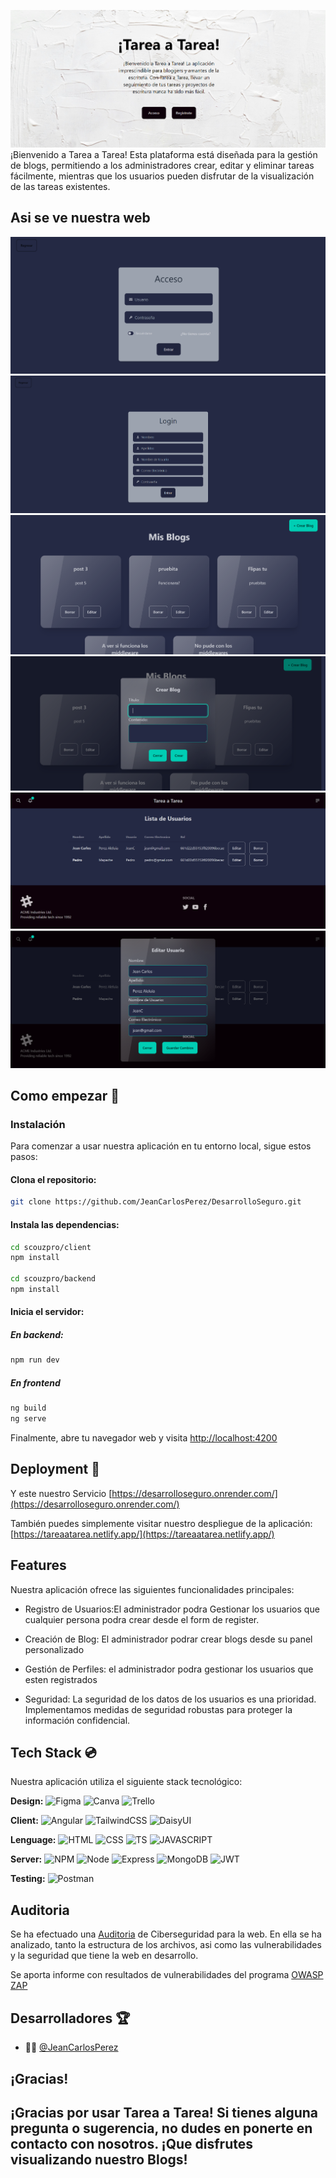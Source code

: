 ![Landing](client/src/assets/img/landing.png)
¡Bienvenido a Tarea a Tarea! Esta plataforma está diseñada para la gestión de blogs, permitiendo a los administradores crear, editar y eliminar tareas fácilmente, mientras que los usuarios pueden disfrutar de la visualización de las tareas existentes.

## Asi se ve nuestra web 

![Login](client/src/assets/img/login.png)
![Register](client/src/assets/img/register.png)
![Blogs](client/src/assets/img/blogs.png)
![Create](client/src/assets/img/create.png)
![Users](client/src/assets/img/users.png)
![EditUser](client/src/assets/img/edit-users.png)


## Como empezar :rocket:

### Instalación

Para comenzar a usar nuestra aplicación en tu entorno local, sigue estos pasos:

#### Clona el repositorio:

```bash
git clone https://github.com/JeanCarlosPerez/DesarrolloSeguro.git
```

#### Instala las dependencias:

```bash
cd scouzpro/client
npm install

cd scouzpro/backend
npm install
```

#### Inicia el servidor:

##### En backend:

```bash
npm run dev
```

##### En frontend

```bash
ng build
ng serve
```

Finalmente, abre tu navegador web y visita [http://localhost:4200](http://localhost:4200)

## Deployment :stars:

Y este nuestro Servicio [https://desarrolloseguro.onrender.com/](https://desarrolloseguro.onrender.com/)

También puedes simplemente visitar nuestro despliegue de la aplicación: [https://tareaatarea.netlify.app/](https://tareaatarea.netlify.app/)

## Features
Nuestra aplicación ofrece las siguientes funcionalidades principales:

- Registro de Usuarios:El administrador podra Gestionar los usuarios que cualquier persona podra crear desde el form de register.

- Creación de Blog: El administrador podrar crear blogs desde su panel personalizado

- Gestión de Perfiles: el administrador podra gestionar los usuarios que esten registrados

- Seguridad: La seguridad de los datos de los usuarios es una prioridad. Implementamos medidas de seguridad robustas para proteger la información confidencial.

## Tech Stack :cd:
Nuestra aplicación utiliza el siguiente stack tecnológico:

**Design:** ![Figma](https://img.shields.io/badge/Figma-F24E1E?style=for-the-badge&logo=figma&logoColor=white) ![Canva](https://img.shields.io/badge/Canva-%2300C4CC.svg?&style=for-the-badge&logo=Canva&logoColor=white) ![Trello](https://img.shields.io/badge/Trello-0052CC?style=for-the-badge&logo=trello&logoColor=white)

**Client:** ![Angular](https://img.shields.io/badge/Angular-DD0031?style=for-the-badge&logo=angular&logoColor=white) ![TailwindCSS](https://img.shields.io/badge/Tailwind_CSS-38B2AC?style=for-the-badge&logo=tailwind-css&logoColor=white) ![DaisyUI](https://img.shields.io/badge/daisyUI-1ad1a5?style=for-the-badge&logo=daisyui&logoColor=white)

**Lenguage:** ![HTML](https://img.shields.io/badge/HTML5-E34F26?style=for-the-badge&logo=html5&logoColor=white) ![CSS](https://img.shields.io/badge/CSS3-1572B6?style=for-the-badge&logo=css3&logoColor=white) ![TS](https://img.shields.io/badge/TypeScript-007ACC?style=for-the-badge&logo=typescript&logoColor=white) ![JAVASCRIPT](https://img.shields.io/badge/JavaScript-323330?style=for-the-badge&logo=javascript&logoColor=F7DF1E)

**Server:** ![NPM](https://img.shields.io/badge/npm-CB3837?style=for-the-badge&logo=npm&logoColor=white) ![Node](https://img.shields.io/badge/Node%20js-339933?style=for-the-badge&logo=nodedotjs&logoColor=white) ![Express](https://img.shields.io/badge/Express%20js-000000?style=for-the-badge&logo=express&logoColor=white) ![MongoDB](https://img.shields.io/badge/MongoDB-4EA94B?style=for-the-badge&logo=mongodb&logoColor=white) ![JWT](https://img.shields.io/badge/JWT-000000?style=for-the-badge&logo=JSON%20web%20tokens&logoColor=white)

**Testing:** ![Postman](https://img.shields.io/badge/Postman-FF6C37?style=for-the-badge&logo=Postman&logoColor=white) 

## Auditoria

Se ha efectuado una [Auditoria](https://docs.google.com/document/d/1nA4S3bkIx0t4VXCIonNyXR-4tleDJeM4zChYLw6kudo/edit?usp=sharing) de Ciberseguridad para la web. En ella se ha analizado, tanto la estructura de los archivos, asi como las vulnerabilidades y la seguridad que tiene la web en desarrollo.

Se aporta informe con resultados de vulnerabilidades del programa  [OWASP ZAP](hhttps://drive.google.com/file/d/1RW20oRvlPIvp2wa897wkhJH7ub0THS_d/view?usp=sharing)


## Desarrolladores :trophy:

- :man_technologist: [@JeanCarlosPerez](https://github.com/JeanCarlosPerez) 

## ¡Gracias!

## ¡Gracias por usar Tarea a Tarea! Si tienes alguna pregunta o sugerencia, no dudes en ponerte en contacto con nosotros. ¡Que disfrutes visualizando nuestro Blogs!

